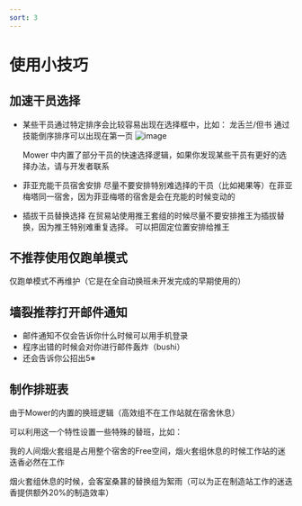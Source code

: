 ```yaml
---
sort: 3
---
```

# 使用小技巧

## 加速干员选择
* 某些干员通过特定排序会比较容易出现在选择框中，比如：
  龙舌兰/但书 通过技能倒序排序可以出现在第一页
  ![image](https://github.com/ArkMowers/arknights-mower/assets/33809511/6f138181-166c-4fdb-895f-c67c47d15b43)

  Mower 中内置了部分干员的快速选择逻辑，如果你发现某些干员有更好的选择办法，请与开发者联系
  
* 菲亚充能干员宿舍安排
  尽量不要安排特别难选择的干员（比如褐果等）在菲亚梅塔同一宿舍，因为菲亚梅塔的宿舍是会在充能的时候变动的

* 插拔干员替换选择
  在贸易站使用推王套组的时候尽量不要安排推王为插拔替换，因为推王特别难重复选择。
  可以把固定位置安排给推王
## 不推荐使用仅跑单模式
  仅跑单模式不再维护（它是在全自动换班未开发完成的早期使用的）
## 墙裂推荐打开邮件通知
* 邮件通知不仅会告诉你什么时候可以用手机登录
* 程序出错的时候会对你进行邮件轰炸（bushi）
* 还会告诉你公招出5※

## 制作排班表
由于Mower的内置的换班逻辑（高效组不在工作站就在宿舍休息）

可以利用这一个特性设置一些特殊的替班，比如：

我的人间烟火套组是占用整个宿舍的Free空间，烟火套组休息的时候工作站的迷迭香必然在工作

烟火套组休息的时候，会客室桑葚的替换组为絮雨（可以为正在制造站工作的迷迭香提供额外20%的制造效率）


